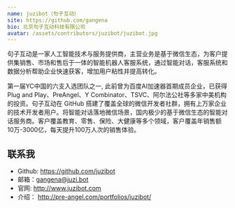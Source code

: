 ```yaml
---
name: juzibot（句子互动）
site: https://github.com/gangena
bio: 北京句子互动科技有限公司
avatar: /assets/contributors/juzibot/juzibot.jpg
---
```


句子互动是一家人工智能技术与服务提供商，主营业务是基于微信生态，为客户提供集销售、市场和售后于一体的智能机器人客服系统，通过智能对话，客服系统和数据分析帮助企业快速获客，增加用户粘性并提高转化。

第一届YC中国的六支入选团队之一, 此前曾为百度AI加速器首期成员企业，已获得 Plug and Play、PreAngel、Y Combinator、TSVC、阿尔法公社等多家中美机构的投资。句子互动在 GitHub 搭建了覆盖全球的微信开发者社群，拥有上万家企业的技术开发者用户。将智能对话落地微信场景，国内极少的基于微信生态的智能对话服务商。客户覆盖教育、零售、保险、大健康等多个领域，客户覆盖年销售额10万-3000亿，每天提升100万人次的销售体验。

## 联系我

- Github: <https://github.com/juzibot>
- 邮箱：gangena@juzi.bot
- 官网: <http://www.juzibot.com>
- 介绍： <http://pre-angel.com/portfolios/juzibot/>
